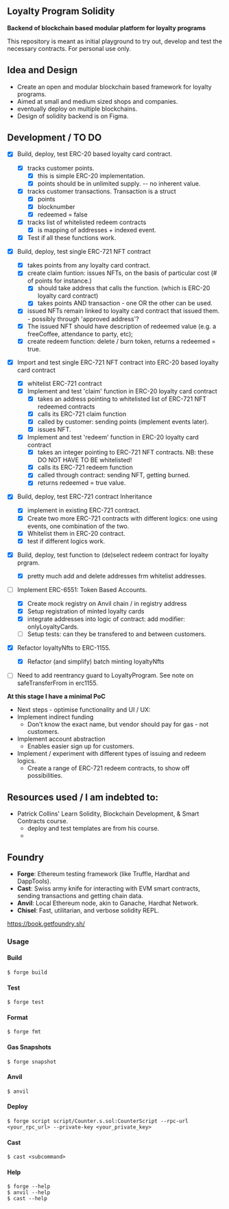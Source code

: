 ## Loyalty Program Solidity 
**Backend of blockchain based modular platform for loyalty programs**

This repository is meant as initial playground to try out, develop and test the necessary contracts.
For personal use only. 

## Idea and Design

- Create an open and modular blockchain based framework for loyalty programs. 
- Aimed at small and medium sized shops and companies. 
- eventually deploy on multiple blockchains. 
- Design of solidity backend is on Figma. 

## Development / TO DO 

- [x] Build, deploy, test ERC-20 based loyalty card contract. 
  - [x] tracks customer points. 
    - [x] this is simple ERC-20 implementation. 
    -  [x] points should be in unlimited supply. -- no inherent value. 
  - [x] tracks customer transactions. Transaction is a struct
    - [x] points 
    - [x] blocknumber 
    - [x] redeemed = false
  - [x] tracks list of whitelisted redeem contracts
    - [x] is mapping of addresses + indexed event. 
  - [x] Test if all these functions work. 
- [x] Build, deploy, test single ERC-721 NFT contract 
  - [x] takes points from any loyalty card contract. 
  - [x] create claim funtion: issues NFTs, on the basis of particular cost (# of points for instance.) 
    - [x] should take address that calls the function. (which is ERC-20 loyalty card contract)
    - [x] takes points AND transaction - one OR the other can be used. 
  - [x] issued NFTs remain linked to loyalty card contract that issued them. - possibly through 'approved address'? 
  - [x] The issued NFT should have description of redeemed value (e.g. a freeCoffee, attendance to party, etc); 
  - [x] create redeem function: delete / burn token, returns a redeemed = true.  
- [x] Import and test single ERC-721 NFT contract into ERC-20 based loyalty card contract
  - [x] whitelist ERC-721 contract
  - [x] Implement and test 'claim' function in ERC-20 loyalty card contract
    - [x] takes an address pointing to whitelisted list of ERC-721 NFT redeemed contracts
    - [x] calls its ERC-721 claim function   
    - [x] called by customer: sending points (implement events later).
    - [x] issues NFT. 
  - [x] Implement and test 'redeem' function in ERC-20 loyalty card contract
    - [x] takes an integer pointing to ERC-721 NFT contracts. NB: these DO NOT HAVE TO BE whitelisted! 
    - [x] calls its ERC-721 redeem function
    - [x] called through contract: sending NFT, getting burned. 
    - [x] returns redeemed = true value.  
- [x] Build, deploy, test ERC-721 contract Inheritance
  - [x] implement in existing ERC-721 contract. 
  - [x] Create two more ERC-721 contracts with different logics: one using events, one combination of the two. 
  - [x] Whitelist them in ERC-20 contract.
  - [x] test if different logics work. 
- [x] Build, deploy, test function to (de)select redeem contract for loyalty prgram. 
  - [x] pretty much add and delete addresses frm whitelist addresses.
- [ ] Implement ERC-6551: Token Based Accounts. 
  - [x] Create mock registry on Anvil chain / in registry address 
  - [x] Setup registration of minted loyalty cards 
  - [x] integrate addresses into logic of contract: add modifier: onlyLoyaltyCards.  
  - [ ] Setup tests: can they be transfered to and between customers. 
- [x] Refactor loyaltyNfts to ERC-1155.  
  - [x] Refactor (and simplify) batch minting loyaltyNfts
- [ ] Need to add reentrancy guard to LoyaltyProgram. See note on safeTransferFrom in erc1155.  


**At this stage I have a minimal PoC** 

- Next steps - optimise functionality and UI / UX:  
- Implement indirect funding
  - Don't know the exact name, but vendor should pay for gas - not customers. 
- Implement account abstraction
  - Enables easier sign up for customers. 
- Implement / experiment with different types of issuing and redeem logics. 
  - Create a range of ERC-721 redeem contracts, to show off possibilities.

## Resources used / I am indebted to:  
-  Patrick Collins' Learn Solidity, Blockchain Development, & Smart Contracts course. 
   -  deploy and test templates are from his course. 
   -    

## Foundry

-   **Forge**: Ethereum testing framework (like Truffle, Hardhat and DappTools).
-   **Cast**: Swiss army knife for interacting with EVM smart contracts, sending transactions and getting chain data.
-   **Anvil**: Local Ethereum node, akin to Ganache, Hardhat Network.
-   **Chisel**: Fast, utilitarian, and verbose solidity REPL.


https://book.getfoundry.sh/

### Usage

#### Build

```shell
$ forge build
```

#### Test

```shell
$ forge test
```

#### Format

```shell
$ forge fmt
```

#### Gas Snapshots

```shell
$ forge snapshot
```

#### Anvil

```shell
$ anvil
```

#### Deploy

```shell
$ forge script script/Counter.s.sol:CounterScript --rpc-url <your_rpc_url> --private-key <your_private_key>
```

#### Cast

```shell
$ cast <subcommand>
```

#### Help

```shell
$ forge --help
$ anvil --help
$ cast --help
```
